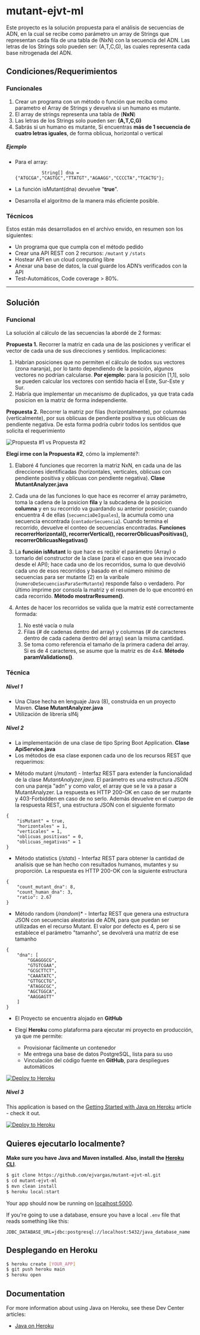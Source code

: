 # mutant-ejvt-ml

Este proyecto es la solución propuesta para el análisis de secuencias de ADN, en la cual se recibe como parámetro un array de Strings que representan cada fila de una tabla de (NxN) con la secuencia del ADN. Las letras de los Strings solo pueden ser: (A,T,C,G), las cuales representa cada base nitrogenada del ADN.


## Condiciones/Requerimientos
### Funcionales
1. Crear un programa con un método o función que reciba como parametro el Array de Strings y devuelva si un humano es mutante.
2. El array de strings representa una tabla de (**NxN**)
3. Las letras de los Strings solo pueden ser: **(A,T,C,G)**
4. Sabrás si un humano es mutante, Si encuentras **más de 1 secuencia de cuatro letras iguales**, de forma oblicua, horizontal o vertical

##### Ejemplo
* Para el array:

				String[] dna = {"ATGCGA","CAGTGC","TTATGT","AGAAGG","CCCCTA","TCACTG"};

* La función isMutant(dna) devuelve "**true**".
* Desarrolla el algoritmo de la manera más eficiente posible.

### Técnicos
Estos están más desarrollados en el archivo envido, en resumen son los siguientes:
* Un programa que que cumpla con el método pedido
* Crear una API REST con 2 recursos: `/mutant` y `/stats`
* Hostear API en un cloud computing libre
* Anexar una base de datos, la cual guarde los ADN’s verificados con la API
* Test-Automáticos, Code coverage > 80%.

---
## Solución
### Funcional
La solución al cálculo de las secuencias la abordé de 2 formas:

**Propuesta 1.** Recorrer la matriz en cada una de las posiciones y verificar el vector de cada una de sus direcciones y sentidos.
Implicaciones:
1. Habrían posiciones que no permiten el cálculo de todos sus vectores (zona naranja), por lo tanto dependiendo de la posición, algunos vectores no podrían calcularse. **Por ejemplo**: para la posición [1,1], solo se pueden calcular los vectores con sentido hacia el Este, Sur-Este y Sur.
2. Habría que implementar un mecanismo de duplicados, ya que trata cada posicion en la matriz de forma independiente.

**Propuesta 2.** Recorrer la matriz por filas (horizontalmente), por columnas (verticalmente), por sus oblicuas de pendiente positiva y sus oblicuas de pendiente negativa. De esta forma podría cubrir todos los sentidos que solicita el requerimiento

![Propuesta #1 vs Propuesta #2](./docs/images/p1vsp2.png)

**Elegí irme con la Propuesta #2**, cómo la implementé?:

1. Elaboré 4 funciones que recorren la matriz NxN, en cada una de las direcciones identificadas (horizontales, verticales, oblicuas con pendiente positiva y oblicuas con pendiente negativa). **Clase MutantAnalyzer.java**

2. Cada una de las funciones lo que hace es recorrer el array parámetro, toma la cadena de la posicion **fila** y la subcadena de la posicion **columna** y en su recorrido va guardando su anterior posición; cuando encuentra 4 de ellas  (`secuenciaDeIguales`), la acumula como una secuencia encontrada (`contadorSecuencia`). Cuando termina el recorrido, devuelve el conteo de secuencias encontradas. **Funciones recorrerHorizontal(), recorrerVertical(), recorrerOblicuasPositivas(), recorrerOblicuasNegativas()**

3. La **función isMutant** lo que hace es recibir el parámetro (Array) o tomarlo del constructor de la clase (para el caso en que sea invocado desde el API); hace cada uno de los recorridos, suma lo que devolvió cada uno de esos recorridos y basado en el número mínimo de secuencias para ser mutante (2) en la varibale (`numeroDeSecuenciasParaSerMutante`) responde falso o verdadero. Por último imprime por consola la matriz y el resumen de lo que encontró en cada recorrido. **Método mostrarResumen()**.

4. Antes de hacer los recorridos se valida que la matriz esté correctamente formada:
	1. No esté vacía o nula
	2. Filas (# de cadenas dentro del array) y columnas (# de caracteres dentro de cada cadena dentro del array) sean la misma cantidad.
	3. Se toma como referencia el tamaño de la primera cadena del array. Si es de 4 caracteres, se asume que la matriz es de 4x4. **Método paramValidations()**.


### Técnica
##### Nivel 1
* Una Clase hecha en lenguaje Java (8), construida en un proyecto Maven. **Clase MutantAnalyzer.java**
* Utilización de librería slf4j


##### Nivel 2
* La implementación de una clase de tipo Spring Boot Application. **Clase ApiService.java**
* Los métodos de esa clase exponen cada uno de los recursos REST que requerimos: 
	
+ Método mutant (*/mutant*) - Interfaz REST para extender la funcionalidad de la clase *MutantAnalyzer.java*. El parámetro es una estructura JSON con una pareja "adn" y como valor, el array que se le va a pasar a MutantAnalyzer. La respuesta es HTTP 200-OK en caso de ser mutante y 403-Forbidden en caso de no serlo. Además devuelve en el cuerpo de la respuesta REST, una estructura JSON con el siguiente formato
	

```
{
    "isMutant" = true,
    "horizontales" = 1,
    "verticales" = 1,
    "oblicuas_positivas" = 0,
    "oblicuas_negativas" = 1
}
```


+ Método statistics (*/stats*) - Interfaz REST para obtener la cantidad de analisis que se han hecho con resultados humanos, mutantes y su proporción. La respuesta es HTTP 200-OK con la siguiente estructura


```
{
    "count_mutant_dna": 8,
    "count_human_dna": 3,
    "ratio": 2.67
}
```


+ Método random (*/random*)* - Interfaz REST que genera una estructura JSON con secuencias aleatorias de ADN, para que puedan ser utilizadas en el recurso Mutant. El valor por defecto es 4, pero si se establece el parámetro "tamanho", se devolverá una matriz de ese tamanho


```
{
    "dna": [
        "GGAGGGCG",
        "GTGTCGAA",
        "GCGCTTCT",
        "CAAATATC",
        "GTTGCCTG",
        "ATAGGCGC",
        "AGCTGGCA",
        "AAGGAGTT"
    ]
}
```


* El Proyecto se encuentra alojado en **GitHub**

* Elegí **Heroku** como plataforma para ejecutar mi proyecto en producción, ya que me permite:
	* Provisionar fácilmente un contenedor 
	* Me entrega una base de datos PostgreSQL, lista para su uso
	* Vinculación del código fuente en **GitHub**, para despliegues automáticos

[![Deploy to Heroku](https://www.herokucdn.com/deploy/button.png)](https://heroku.com/deploy)



##### Nivel 3



This application is based on the [Getting Started with Java on Heroku](https://devcenter.heroku.com/articles/getting-started-with-java) article - check it out.

[![Deploy to Heroku](https://www.herokucdn.com/deploy/button.png)](https://heroku.com/deploy)

## Quieres ejecutarlo localmente?

**Make sure you have Java and Maven installed.  Also, install the [Heroku CLI](https://cli.heroku.com/)**.


```sh
$ git clone https://github.com/ejvargas/mutant-ejvt-ml.git
$ cd mutant-ejvt-ml
$ mvn clean install
$ heroku local:start
```

Your app should now be running on [localhost:5000](http://localhost:5000/).

If you're going to use a database, ensure you have a local `.env` file that reads something like this:

```
JDBC_DATABASE_URL=jdbc:postgresql://localhost:5432/java_database_name
```

## Desplegando en Heroku

```sh
$ heroku create [YOUR_APP]
$ git push heroku main
$ heroku open
```

## Documentation

For more information about using Java on Heroku, see these Dev Center articles:

- [Java on Heroku](https://devcenter.heroku.com/categories/java)
